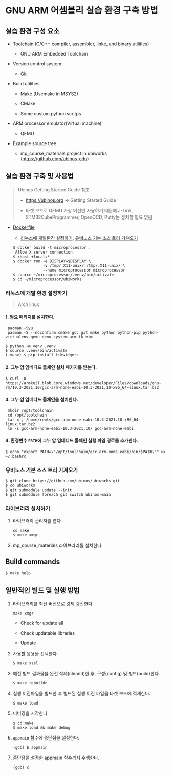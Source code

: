 # GNU ARM 어셈블리 실습 환경 구축 방법

## 실습 환경 구성 요소

- Toolchain (C/C++ compiler, assembler, linke, and binary utilities)

    - GNU ARM Embedded Toolchain

- Version control system

    - Git

- Build utilities

    - Make (Usemake in MSYS2)

    - CMake

    - Some custom python scritps

- ARM processor emulator(Virtual machine)

    - QEMU

- Example source tree

    - mp_course_materials project in ubiworks (https://github.com/ubinos-edu)

## 실습 환경 구축 및 사용법

> Ubinos Getting Started Guide 참조
>
>   - https://ubinos.org -> Getting Started Guide
>
>   - 타겟 보드로 QEMU 가상 머신만 사용하기 때문에 J-Link, STM32CubeProgrammer, OpenOCD, Putty는 설치할 필요 없음

- [Dockerfile](Dockerfile)

    - [리눅스에 개발환경 설정하기](리눅스에-개발환경-설정하기), [유비노스 기본 소스 트리 가져오기](#유비노스-기본-소스-트리-가져오기)

    ```shell
    $ docker build -t microprocessor .
     Allow X server connection
    $ xhost +local:*
    $ docker run -e DISPLAY=$DISPLAY \
                 -v /tmp/.X11-unix/:/tmp/.X11-unix/ \
                 --name microprocessor microprocessor
    $ source ~/microprocessor/.venv/bin/activate
    $ cd ~/microprocessor/ubiworks
    ```

### 리눅스에 개발 환경 설정하기

> Arch linux

#### 1. 필요 패키지를 설치한다.

```shell
 pacman -Syu
 pacman -S --noconfirm cmake gcc git make python python-pip python-virtualenv qemu qemu-system-arm tk vim
```

```shell
$ python -m venv .venv
$ source .venv/bin/activate
(.venv) $ pip install ttkwidgets
```

#### 2. 그누 암 임베디드 툴체인 설치 패키지를 받는다.

```shell
$ curl -O https://armkeil.blob.core.windows.net/developer/Files/downloads/gnu-rm/10.3-2021.10/gcc-arm-none-eabi-10.3-2021.10-x86_64-linux.tar.bz2
```

#### 3. 그누 암 임베디드 툴체인을 설치한다.

```shell
 mkdir /opt/toolchain
 cd /opt/toolchain
 tar xfj /home/rewls/gcc-arm-none-eabi-10.3-2021.10-x86_64-linux.tar.bz2
 ln -s gcc-arm-none-eabi-10.3-2021.10/ gcc-arm-none-eabi
```

#### 4. 환경변수 `PATH`에 그누 암 임데디드 툴체인 실행 파일 경로를 추가한다.

```shell
$ echo "export PATH=\"/opt/toolchain/gcc-arm-none-eabi/bin:$PATH\"" >> ~/.bashrc
```

### 유비노스 기본 소스 트리 가져오기

```shell
$ git clone https://github.com/ubinos/ubiworks.git
$ cd ubiworks
$ git submodule update --init
$ git submodule foreach git switch ubinos-main
```

### 라이브러리 설치하기

1. 라이브러리 관리자를 연다.

    ```shell
    cd make
    $ make xmgr
    ```

2. mp_course_materials 라이브러리를 설치한다.

## Build commands

```shell
$ make help
```

## 일반적인 빌드 및 실행 방법

1. 라이브러리를 최신 버전으로 강제 갱신한다.

    ```shell
    make xmgr
    ```

    - Check for update all

    - Check updatable libraries

    - Update

2. 사용할 응용을 선택한다.

    ```shell
    $ make xsel
    ```

3. 예전 빌드 결과물을 완전 삭제(cleand)한 후, 구성(config) 및 빌드(build)한다.

    ```shell
    $ make rebuildd
    ```

4. 실행 이진파일을 빌드한 후 빌드된 실행 이진 파일을 타겟 보드에 적재한다.

    ```shell
    $ make load
    ```

5. 디버깅을 시작한다.

    ```shell
    $ cd make
    $ make load && make debug
    ```

6. `appmain` 함수에 중단점을 설정한다.

    ```shell
    (gdb) b appmain
    ```

7. 중단점을 설정한 appmain 함수까지 수행한다.

    ```shell
    (gdb) c
    ```

